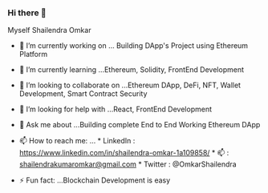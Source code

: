 ### Hi there 👋

Myself Shailendra Omkar


- 🔭 I’m currently working on ... Building DApp's Project using Ethereum Platform
- 🌱 I’m currently learning ...Ethereum, Solidity, FrontEnd Development
- 👯 I’m looking to collaborate on ...Ethereum DApp, DeFi, NFT, Wallet Development, Smart Contract Security
- 🤔 I’m looking for help with ...React, FrontEnd Development
- 💬 Ask me about ...Building complete End to End Working Ethereum DApp
- 📫 How to reach me: ...
      * LinkedIn : https://www.linkedin.com/in/shailendra-omkar-1a109858/
      * :mailbox: : shailendrakumaromkar@gmail.com
      * Twitter : @OmkarShailendra

- ⚡ Fun fact: ...Blockchain Development is easy
